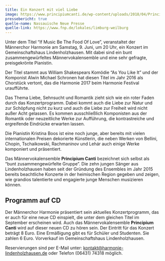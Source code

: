 ```yaml
---
title: Ein Konzert mit viel Liebe
image: https://www.principiumcanti.de/wp-content/uploads/2018/04/Principium-Canti-Kontakt.jpg
pressebericht: true
quelle-name: Nassauische Neue Presse
quelle-link: https://www.fnp.de/lokales/limburg-weilburg
---
```

Unter dem Titel “If Music Be The Food Of Love”, veranstaltet der Männerchor Harmonie am Samstag, 9. Juni, um 20 Uhr, ein Konzert im Gemeinschaftshaus Lindenholzhausen. Mit dabei sind ein bunt zusammengewürfeltes Männervokalensemble und eine sehr gefragte, preisgekrönte Pianistin.

Der Titel stammt aus William Shakespears Komödie “As You Like It” und der Komponist Alwin Michael Schronen hat diesen Titel im Jahr 2016 als Chorstück vertont, das die Harmonie 2017 beim Harmonie Festival uraufführte.

Das Thema Liebe, Sehnsucht und Romantik zieht sich wie ein roter Faden durch das Konzertprogramm. Dabei kommt auch die Liebe zur Natur und zur Schöpfung nicht zu kurz und auch die Liebe zur Freiheit wird nicht außer Acht gelassen. Es kommen ausschließlich Komponisten aus der Romantik oder neuzeitliche Werke zur Aufführung, die kontrastreiche und ergreifende Eindrücke erwarten lassen.

Die Pianistin Kristina Boos ist eine noch junge, aber bereits mit vielen internationalen Preisen dekorierte Künstlerin, die neben Werken von Bellini, Chopin, Tschaikowski, Rachmaninov und Lehár auch einige Werke komponiert und präsentiert.

Das Männervokalensemble **Principium Canti** bezeichnet sich selbst als “bunt zusammengewürfelte Gruppe”. Die zehn jungen Sänger aus Lindenholzhausen haben seit der Gründung des Ensembles im Jahr 2015 bereits beachtliche Konzerte in der heimischen Region gegeben und zeigen, wie grandios talentierte und engagierte junge Menschen musizieren können.

## Programm auf CD
Der Männerchor Harmonie präsentiert sein aktuelles Konzertprogramm, das er auch für eine neue CD einspielt, die unter dem gleichen Titel im September erscheinen wird. Auch das Männervokalensemble **Principium Canti** wird auf dieser neuen CD zu hören sein. Der Eintritt für das Konzert beträgt 8 Euro. Eine Ermäßigung gibt es für Schüler und Studenten. Sie zahlen 6 Euro. Vorverkauf im Gemeinschaftshaus Lindenholzhausen.

Reservierungen sind per E-Mail unter: kontakt@harmonie-lindenholzhausen.de oder Telefon (06431) 74318 möglich.
